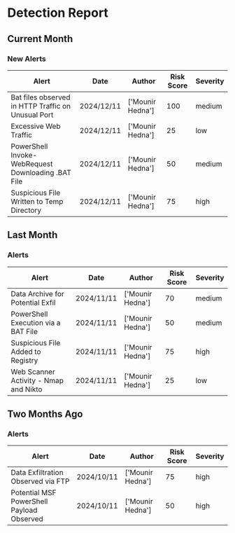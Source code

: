 # Detection Report
## Current Month
### New Alerts
| Alert | Date | Author | Risk Score | Severity |
| --- | --- | --- | --- | --- |
|Bat files observed in HTTP Traffic on Unusual Port |2024/12/11|['Mounir Hedna']|100|medium|
|Excessive Web Traffic|2024/12/11|['Mounir Hedna']|25|low|
|PowerShell Invoke-WebRequest Downloading .BAT File|2024/12/11|['Mounir Hedna']|50|medium|
|Suspicious File Written to Temp Directory|2024/12/11|['Mounir Hedna']|75|high|
## Last Month
### Alerts
| Alert | Date | Author | Risk Score | Severity |
| --- | --- | --- | --- | --- |
|Data Archive for Potential Exfil|2024/11/11|['Mounir Hedna']|70|medium|
|PowerShell Execution via a BAT File|2024/11/11|['Mounir Hedna']|50|medium|
|Suspicious File Added to Registry|2024/11/11|['Mounir Hedna']|75|high|
|Web Scanner Activity - Nmap and Nikto|2024/11/11|['Mounir Hedna']|25|low|
## Two Months Ago
### Alerts
| Alert | Date | Author | Risk Score | Severity |
| --- | --- | --- | --- | --- |
|Data Exfiltration Observed via FTP|2024/10/11|['Mounir Hedna']|75|high|
|Potential MSF PowerShell Payload Observed|2024/10/11|['Mounir Hedna']|50|high|
